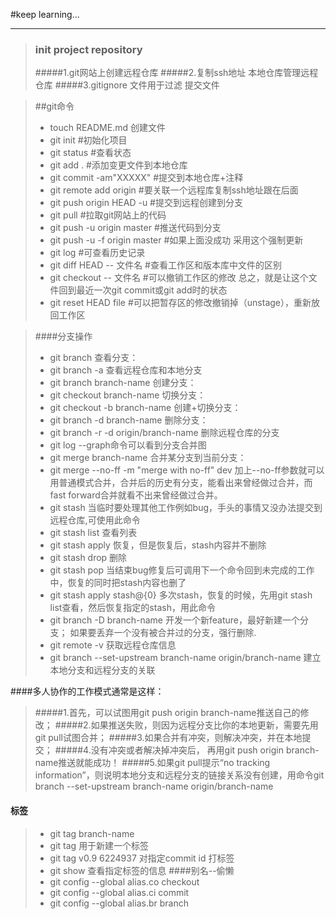 #keep learning...

---
>### init project repository
> #####1.git网站上创建远程仓库
> #####2.复制ssh地址 本地仓库管理远程仓库
> #####3.gitignore 文件用于过滤 提交文件

> ##git命令
>* touch README.md 创建文件
>* git init #初始化项目
>* git status #查看状态
>* git add . #添加变更文件到本地仓库
>* git commit -am"XXXXX" #提交到本地仓库+注释
>* git remote add origin #要关联一个远程库复制ssh地址跟在后面
>* git push origin HEAD -u #提交到远程创建到分支   
>* git pull #拉取git网站上的代码
>* git push -u origin master #推送代码到分支
>* git push -u -f origin master #如果上面没成功 采用这个强制更新
>* git log #可查看历史记录 
>* git diff HEAD -- 文件名  #查看工作区和版本库中文件的区别 
>* git checkout -- 文件名 #可以撤销工作区的修改 总之，就是让这个文件回到最近一次git commit或git add时的状态
>* git reset HEAD file  #可以把暂存区的修改撤销掉（unstage），重新放回工作区

> ####分支操作
>* git branch 查看分支：
>* git branch -a  查看远程仓库和本地分支
>* git branch branch-name 创建分支：
>* git checkout branch-name 切换分支：
>* git checkout -b branch-name 创建+切换分支：
>* git branch -d branch-name 删除分支：
>* git branch -r -d origin/branch-name  删除远程仓库的分支   
>* git log --graph命令可以看到分支合并图
>* git merge branch-name 合并某分支到当前分支：
>* git merge --no-ff -m "merge with no-ff" dev 加上--no-ff参数就可以用普通模式合并，合并后的历史有分支，能看出来曾经做过合并，而fast forward合并就看不出来曾经做过合并。
>* git stash 当临时要处理其他工作例如bug，手头的事情又没办法提交到远程仓库,可使用此命令
>* git stash list  查看列表
>* git stash apply 恢复，但是恢复后，stash内容并不删除
>* git stash drop 删除
>* git stash pop  当结束bug修复后可调用下一个命令回到未完成的工作中，恢复的同时把stash内容也删了
>* git stash apply stash@{0} 多次stash，恢复的时候，先用git stash list查看，然后恢复指定的stash，用此命令
>* git branch -D branch-name 开发一个新feature，最好新建一个分支； 如果要丢弃一个没有被合并过的分支，强行删除.
>* git remote -v 获取远程仓库信息
>* git branch --set-upstream branch-name origin/branch-name 建立本地分支和远程分支的关联

####多人协作的工作模式通常是这样：
> #####1.首先，可以试图用git push origin branch-name推送自己的修改；
> #####2.如果推送失败，则因为远程分支比你的本地更新，需要先用git pull试图合并；
> #####3.如果合并有冲突，则解决冲突，并在本地提交；
> #####4.没有冲突或者解决掉冲突后， 再用git push origin branch-name推送就能成功！
> #####5.如果git pull提示“no tracking information”，则说明本地分支和远程分支的链接关系没有创建，用命令git branch --set-upstream branch-name origin/branch-name

#### 标签
>* git tag branch-name 
>* git tag <name>用于新建一个标签
>* git tag v0.9 6224937 对指定commit id 打标签
>* git show <tagname> 查看指定标签的信息
####别名--偷懒
>* git config --global alias.co checkout
>* git config --global alias.ci commit
>* git config --global alias.br branch